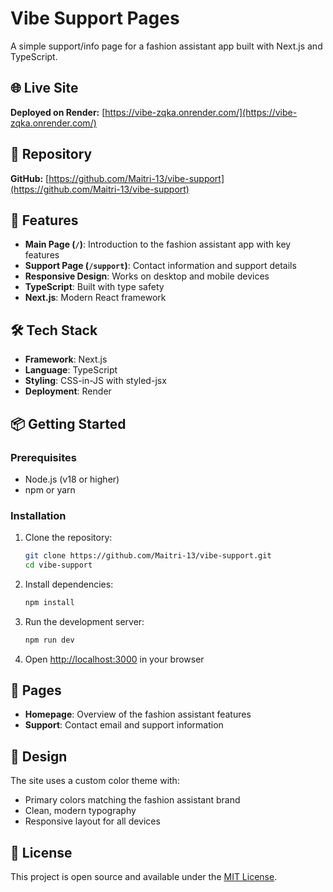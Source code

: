 # Vibe Support Pages

A simple support/info page for a fashion assistant app built with Next.js and TypeScript.

## 🌐 Live Site

**Deployed on Render:** [https://vibe-zqka.onrender.com/](https://vibe-zqka.onrender.com/)

## 📁 Repository

**GitHub:** [https://github.com/Maitri-13/vibe-support](https://github.com/Maitri-13/vibe-support)

## 🚀 Features

- **Main Page (`/`)**: Introduction to the fashion assistant app with key features
- **Support Page (`/support`)**: Contact information and support details
- **Responsive Design**: Works on desktop and mobile devices
- **TypeScript**: Built with type safety
- **Next.js**: Modern React framework

## 🛠️ Tech Stack

- **Framework**: Next.js
- **Language**: TypeScript
- **Styling**: CSS-in-JS with styled-jsx
- **Deployment**: Render

## 📦 Getting Started

### Prerequisites

- Node.js (v18 or higher)
- npm or yarn

### Installation

1. Clone the repository:
   ```bash
   git clone https://github.com/Maitri-13/vibe-support.git
   cd vibe-support
   ```

2. Install dependencies:
   ```bash
   npm install
   ```

3. Run the development server:
   ```bash
   npm run dev
   ```

4. Open [http://localhost:3000](http://localhost:3000) in your browser

## 📄 Pages

- **Homepage**: Overview of the fashion assistant features
- **Support**: Contact email and support information

## 🎨 Design

The site uses a custom color theme with:
- Primary colors matching the fashion assistant brand
- Clean, modern typography
- Responsive layout for all devices

## 📝 License

This project is open source and available under the [MIT License](LICENSE). 